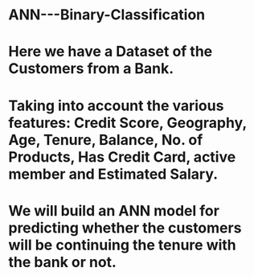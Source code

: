 # ANN---Binary-Classification
# Here we have a Dataset of the Customers from a Bank.
# Taking into account the various features: Credit Score, Geography, Age, Tenure, Balance, No. of Products, Has Credit Card, active member and Estimated Salary.
# We will build an ANN model for predicting whether the customers will be continuing the tenure with the bank or not.
